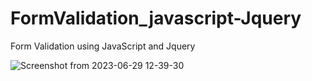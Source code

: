 # FormValidation_javascript-Jquery
Form Validation using JavaScript and Jquery


![Screenshot from 2023-06-29 12-39-30](https://github.com/bhuvireven007/FormVAlidation_jscript-Jquery/assets/109680240/f1adcf32-bc92-46ee-93fb-47675058f084)
